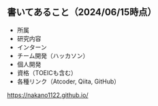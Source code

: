 ## 書いてあること（2024/06/15時点）
- 所属
- 研究内容
- インターン
- チーム開発（ハッカソン）
- 個人開発
- 資格（TOEICも含む）
- 各種リンク（Atcoder, Qiita, GitHub）

https://nakano1122.github.io/
